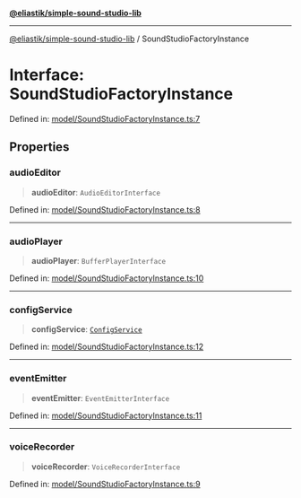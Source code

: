 [**@eliastik/simple-sound-studio-lib**](../README.md)

***

[@eliastik/simple-sound-studio-lib](../README.md) / SoundStudioFactoryInstance

# Interface: SoundStudioFactoryInstance

Defined in: [model/SoundStudioFactoryInstance.ts:7](https://github.com/Eliastik/simple-sound-studio-lib/blob/c50b1c7d352bb72884b0aee9c3c7e31339070b21/lib/model/SoundStudioFactoryInstance.ts#L7)

## Properties

### audioEditor

> **audioEditor**: `AudioEditorInterface`

Defined in: [model/SoundStudioFactoryInstance.ts:8](https://github.com/Eliastik/simple-sound-studio-lib/blob/c50b1c7d352bb72884b0aee9c3c7e31339070b21/lib/model/SoundStudioFactoryInstance.ts#L8)

***

### audioPlayer

> **audioPlayer**: `BufferPlayerInterface`

Defined in: [model/SoundStudioFactoryInstance.ts:10](https://github.com/Eliastik/simple-sound-studio-lib/blob/c50b1c7d352bb72884b0aee9c3c7e31339070b21/lib/model/SoundStudioFactoryInstance.ts#L10)

***

### configService

> **configService**: [`ConfigService`](ConfigService.md)

Defined in: [model/SoundStudioFactoryInstance.ts:12](https://github.com/Eliastik/simple-sound-studio-lib/blob/c50b1c7d352bb72884b0aee9c3c7e31339070b21/lib/model/SoundStudioFactoryInstance.ts#L12)

***

### eventEmitter

> **eventEmitter**: `EventEmitterInterface`

Defined in: [model/SoundStudioFactoryInstance.ts:11](https://github.com/Eliastik/simple-sound-studio-lib/blob/c50b1c7d352bb72884b0aee9c3c7e31339070b21/lib/model/SoundStudioFactoryInstance.ts#L11)

***

### voiceRecorder

> **voiceRecorder**: `VoiceRecorderInterface`

Defined in: [model/SoundStudioFactoryInstance.ts:9](https://github.com/Eliastik/simple-sound-studio-lib/blob/c50b1c7d352bb72884b0aee9c3c7e31339070b21/lib/model/SoundStudioFactoryInstance.ts#L9)
